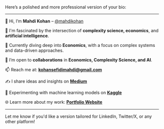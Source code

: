 Here’s a polished and more professional version of your bio:

---

👋 Hi, I’m **Mahdi Kohan** – [@mahdikohan](https://github.com/mahdikohan)

👀 I'm fascinated by the intersection of **complexity science, economics**, and **artificial intelligence**.

🌱 Currently diving deep into **Economics**, with a focus on complex systems and data-driven approaches.

🤝 I’m open to **collaborations** in **Economics, Complexity Science, and AI**.

📫 Reach me at: **[kohansefidimahdi@gmail.com](mailto:kohansefidimahdi@gmail.com)**

✍️ I share ideas and insights on **[Medium](https://medium.com/@kohansefidimahdi)**

🧠 Experimenting with machine learning models on **[Kaggle](https://www.kaggle.com/mahdikohansefidi)**

🌐 Learn more about my work: **[Portfolio Website](https://mahdikohan.github.io/mahdikohan/)**

---

Let me know if you'd like a version tailored for LinkedIn, Twitter/X, or any other platform!
